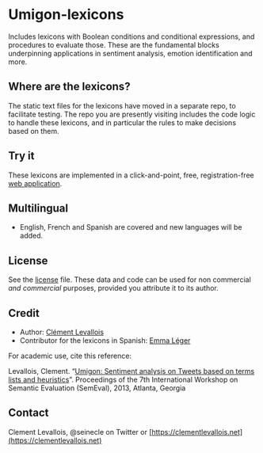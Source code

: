 # Umigon-lexicons
Includes lexicons with Boolean conditions and conditional expressions, and procedures to evaluate those. These are the fundamental blocks underpinning applications in sentiment analysis, emotion identification and more.

## Where are the lexicons?

The static text files for the lexicons have moved in a separate repo, to facilitate testing. The repo you are presently visiting includes the code logic to handle these lexicons, and in particular the rules to make decisions based on them.

## Try it

These lexicons are implemented in a click-and-point, free, registration-free [web application](https://nocodefunctions.com).

## Multilingual

* English, French and Spanish are covered and new languages will be added.

## License
See the [license](LICENSE.md) file. These data and code can be used for non commercial *and commercial* purposes, provided you attribute it to its author.

## Credit
* Author: [Clément Levallois](https://twitter.com/seinecle)
* Contributor for the lexicons in Spanish: [Emma Léger](https://www.linkedin.com/in/emmaleger/)

For academic use, cite this reference:

Levallois, Clement. “[Umigon: Sentiment analysis on Tweets based on terms lists and heuristics](https://aclanthology.org/S13-2068/)”. Proceedings of the 7th International Workshop on Semantic Evaluation (SemEval), 2013, Atlanta, Georgia

## Contact
Clement Levallois, @seinecle on Twitter or [https://clementlevallois.net](https://clementlevallois.net)

